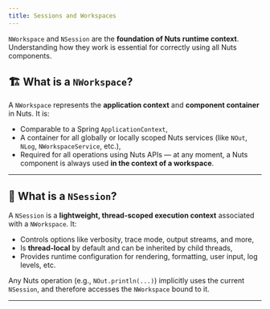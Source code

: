 ```yaml
---
title: Sessions and Workspaces
---
```


`NWorkspace` and `NSession` are the **foundation of Nuts runtime context**. Understanding how they work is essential for correctly using all Nuts components.

## 🏗️ What is a `NWorkspace`?

A `NWorkspace` represents the **application context** and **component container** in Nuts. It is:

- Comparable to a Spring `ApplicationContext`,
- A container for all globally or locally scoped Nuts services (like `NOut`, `NLog`, `NWorkspaceService`, etc.),
- Required for all operations using Nuts APIs — at any moment, a Nuts component is always used **in the context of a workspace**.

---


## 📍 What is a `NSession`?

A `NSession` is a **lightweight, thread-scoped execution context** associated with a `NWorkspace`. It:

- Controls options like verbosity, trace mode, output streams, and more,
- Is **thread-local** by default and can be inherited by child threads,
- Provides runtime configuration for rendering, formatting, user input, log levels, etc.

Any Nuts operation (e.g., `NOut.println(...)`) implicitly uses the current `NSession`, and therefore accesses the `NWorkspace` bound to it.

---
